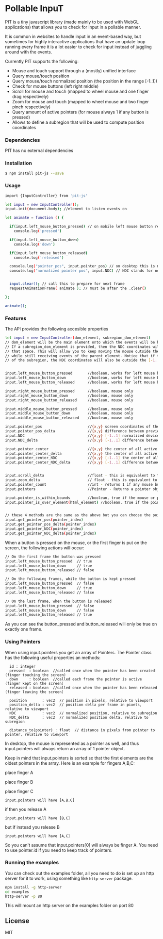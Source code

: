 # Pollable InpuT



PIT is a tiny javascript library (made mainly to be used with WebGL applications) that allows you to check for input in a pollable manner.

It is common in websites to handle input in an event-based way, but sometimes for highly interactive applications that have an update loop running every frame it is a lot easier to check for input instead of juggling around with the events.

Currently PIT supports the following:

  - Mouse and touch support through a (mostly) unified interface
  - Query mouse/touch position
  - Query mouse/touch normalized position (the position in the range [-1..1])
  - Check for mouse buttons (left right middle)
  - Scroll for mouse and touch (mapped to wheel mouse and one finger drag respectively)
  - Zoom for mouse and touch (mapped to wheel mouse and two finger pinch respectively)
  - Query amount of active pointers (for mouse always 1 if any button is pressed)
  - Allows to define a subregion that will be used to compute position coordinates


### Dependencies

PIT has no external dependencies

### Installation

```sh
$ npm install pit-js --save
```


### Usage

```sh
import {InputController} from 'pit-js'

let input = new InputController();
input.init(document.body); //element to listen events on

let animate = function () {

  if(input.left_mouse_button_pressed) // on mobile left mouse button represents the primary touch
    console.log('pressed')

  if(input.left_mouse_button_down)
    console.log('down')

  if(input.left_mouse_button_released)
    console.log('released')

  console.log("pointer_pos", input.pointer_pos) // on desktop this is mouse position, on mobile this will represent the primary touch position
  console.log("normalized pointer pos", input.NDC) // NDC stands for normalized device coordinates


  input.clear(); // call this to prepare for next frame
  requestAnimationFrame( animate ); // must be after the .clear()

};

animate();
```

### Features

The API provides the following accesible properties

```sh
let input = new InputController(dom_element, subregion_dom_element)
// dom_element will be the main element onto which the events will be hooked into.
// If a subregion_dom_element is provided, then the NDC coordinates will be reported relative to
// that space. This will allow you to keep moving the mouse outside the area of interest
// while still receiving events of the parent element. Notice that if the mouse goes outside
// of the subregion, the NDC coordinates will also be outside the [-1..1] range.


input.left_mouse_button_pressed       //boolean, works for left mouse button or first touch on the screen (primary touch)
input.left_mouse_button_down          //boolean, works for left mouse button or first touch on the screen (primary touch)
input.left_mouse_button_released      //boolean, works for left mouse button or first touch on the screen (primary touch)

input.right_mouse_button_pressed      //boolean, mouse only
input.right_mouse_button_down         //boolean, mouse only
input.right_mouse_button_released     //boolean, mouse only

input.middle_mouse_button_pressed     //boolean, mouse only
input.middle_mouse_button_down        //boolean, mouse only
input.middle_mouse_button_released    //boolean, mouse only

input.pointer_pos                     //{x,y} screen coordinates of the mouse (or primary touch) position
input.pointer_pos_delta               //{x,y} difference between previous position and current position.
input.NDC                             //{x,y} [-1..1] normalized device coordinates for mouse or primary touch
input.NDC_delta                       //{x,y} [-1..1] difference between previous normalized position and current normalized position

input.pointer_center                  //{x,y} the center of all active touches. If using mouse, this is the same as pointer_pos
input.pointer_center_delta            //{x,y} the center of all active touches. If using mouse, this is the same as pointer_pos
input.pointer_center_NDC              //{x,y} [-1..1] the center of all active touches. If using mouse, this is the same as pointer_pos
input.pointer_center_NDC_delta        //{x,y} [-1..1] difference between previous normalized center and current one


input.scroll_delta                    //float - this is equivalent to the mouse wheel (-1, 0, 1) or dragging with one finger [-x..x] measured in pixels
input.zoom_delta                      // float - this is equivalent to the mouse wheel (-1, 0, 1) or pinching with two fingers [-x..x] measured in pixels
input.pointer_count                   //int - returns 1 if any mouse button is down, or return the amount of active touches
input.pointers                        //Pointer - Returns a pointer object, for advanced pointer handling

input.pointer_is_within_bounds        //boolean, true if the mouse or primary touch is contained within the bounds of the subregion
input.pointer_is_over_element(html_element) //boolean, true if the pointer is over an html element


// these 4 methods are the same as the above but you can choose the pointer index
input.get_pointer_pos(pointer_index)                  
input.get_pointer_pos_delta(pointer_index)        
input.get_pointer_NDC(pointer_index)          
input.get_pointer_NDC_delta(pointer_index)

```


When a button is pressed on the mouse, or the first finger is put on the screen, the following actions will occur:

```sh
// On the first frame the button was pressed
input.left_mouse_button_pressed  // true
input.left_mouse_button_down     // true
input.left_mouse_button_released // false

// On the following frames, while the button is kept pressed
input.left_mouse_button_pressed  // false
input.left_mouse_button_down     // true
input.left_mouse_button_released // false

// On the last frame, when the button is released
input.left_mouse_button_pressed  // false
input.left_mouse_button_down     // false
input.left_mouse_button_released // true
```

As you can see the button_pressed and button_released will only be true on exactly one frame.


### Using Pointers

When using input.pointers you get an array of Pointers. The Pointer class has the following useful properties an methods:
```
  id : integer
  pressed  : boolean  //called once when the pointer has been created (finger touching the screen)
  down     : boolean  //called each frame the pointer is active (finger kept on the screen)
  released : boolean  //called once when the pointer has been released (finger leaving the screen)

  position       : vec2  // position in pixels, relative to viewport
  position_delta : vec2  // position delta per frame in pixels, relative to viewport
  NDC            : vec2  // normalized position, relative to subregion
  NDC_delta      : vec2  // normalized position delta, relative to subregion

  distance_to(pointer) : float  // distance in pixels from pointer to pointer, relative to viewport

```
In desktop, the mouse is represented as a pointer as well, and thus input.pointers will always return an array of 1 pointer object.

Keep in mind that input.pointers is sorted so that the first elements are the oldest pointers in the array.
Here is an example for fingers A,B,C:

place finger A

place finger B

place finger C

```input.pointers will have [A,B,C]```

if then you release A

```input.pointers will have [B,C]```

but if instead you release B

```input.pointers will have [A,C]```

So you can't assume that input.pointers[0] will always be finger A. You need to use pointer.id if you need to keep track of pointers.


### Running the examples
You can check out the examples folder, all you need to do is set up an http server for it to work, using something like `http-server` package.

```sh
npm install -g http-server
cd examples
http-server -p 80
```
 This will mount an http server on the examples folder on port 80

License
----

MIT

